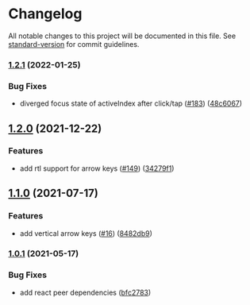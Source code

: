 # Changelog

All notable changes to this project will be documented in this file. See [standard-version](https://github.com/conventional-changelog/standard-version) for commit guidelines.

### [1.2.1](https://github.com/dangoo/roving-ux-react/compare/v1.2.0...v1.2.1) (2022-01-25)


### Bug Fixes

* diverged focus state of activeIndex after click/tap ([#183](https://github.com/dangoo/roving-ux-react/issues/183)) ([48c6067](https://github.com/dangoo/roving-ux-react/commit/48c6067fb9ffe73b788d2ceabc0352fd8d19c94f))

## [1.2.0](https://github.com/dangoo/roving-ux-react/compare/v1.1.0...v1.2.0) (2021-12-22)


### Features

* add rtl support for arrow keys ([#149](https://github.com/dangoo/roving-ux-react/issues/149)) ([34279f1](https://github.com/dangoo/roving-ux-react/commit/34279f120d03846631ee88d0c242a166549bc2cf))

## [1.1.0](https://github.com/dangoo/roving-ux-react/compare/v1.0.1...v1.1.0) (2021-07-17)

### Features

- add vertical arrow keys ([#16](https://github.com/dangoo/roving-ux-react/issues/16)) ([8482db9](https://github.com/dangoo/roving-ux-react/commit/8482db926cebf242543dedbdc55fa59e8f0b32fb))

### [1.0.1](https://github.com/dangoo/roving-ux-react/compare/v1.0.0...v1.0.1) (2021-05-17)

### Bug Fixes

- add react peer dependencies ([bfc2783](https://www.github.com/Dangoo/roving-ux-react/commit/bfc2783700a4d7ac629bf509a3bd9570d833904d))
